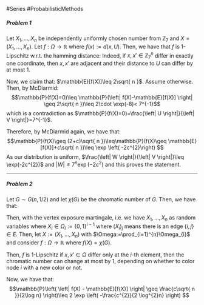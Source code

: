#Series #ProbabilisticMethods 

##### Problem 1
Let $X_{1},\dots,X_{n}$ be independently uniformly chosen number from $\mathbb{Z}_{7}$ and $X=(X_{1},\dots,X_{n})$.  Let $f:\Omega\to \mathbb{R}$ where $f(x):=d(x,U)$. Then, we have that $f$ is $1$-Lipschitz w.r.t. the hamming distance: Indeed, if $x,x'\in \mathbb{Z}_{7}^n$ differ in exactly one coordinate, then $x,x'$ are adjacent and their distance to $U$ can differ by at most 1. 

Now, we claim that: $\mathbb{E}[f(X)]\leq 2\sqrt{ n }$. Assume otherwise. Then, by McDiarmid:$$\mathbb{P}(f(X)=0)\leq \mathbb{P}(\left| f(X)-\mathbb{E}[f(X)] \right| \geq 2\sqrt{ n })\leq 2\cdot  \exp(-8)< 7^{-1}$$which is a contradiction as $\mathbb{P}(f(X)=0)=\frac{\left| U \right|}{\left| V \right|}=7^{-1}$. 

Therefore, by McDiarmid again, we have that: $$\mathbb{P}(f(X)\geq (2+c)\sqrt{ n })\leq\mathbb{P}(f(X)\geq \mathbb{E}[f(X)]+c\sqrt{ n })\leq \exp \left( -2c^{2}\right) $$As our distribution is uniform, $\frac{\left| W \right|}{\left| V \right|}\leq \exp(-2c^{2})$ and $\left| W \right|\leq 7^n \exp \left( -2c^{2} \right)$ and this proves the statement.

---
##### Problem 2

Let $G\sim G(n, 1/2)$ and let $\chi(G)$ be the chromatic number of $G$. Then, we have that: $$$$


Then, with the vertex exposure martingale, i.e. we have $X_{1},\dots,X_{n}$ as random variables where $X_{i}\in\Omega_{i}:=\{ 0,1 \}^{i-1}$ where $(X_{i})_{j}$ means there is an edge $\{ i,j \}\in E$. Then, let $X:=(X_{1},\dots,X_{n})$ with $\Omega:=\prod_{i=1}^{n}\Omega_{i}$ and consider $f:\Omega\to \mathbb{R}$ where $f(X)=\chi(G)$. 

Then, $f$ is $1$-Lipschitz if $x,x'\in \Omega$ differ only at the $i$-th element, then the chromatic number can change at most by 1, depending on whether to color node $i$ with a new color or not. 

Now, we have that: $$\mathbb{P}\left( \left| f(X) - \mathbb{E}[f(X)] \right| \geq \frac{c\sqrt{ n }}{2\log n} \right)\leq 2 \exp \left( -\frac{c^{2}}{2 \log^{2}n} \right) $$

